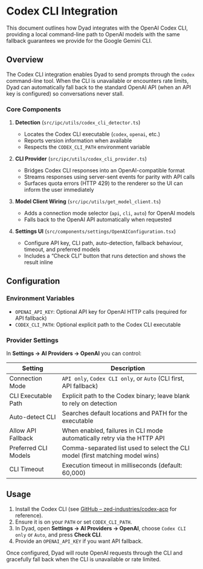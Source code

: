 # Codex CLI Integration

This document outlines how Dyad integrates with the OpenAI Codex CLI, providing a local command-line path to OpenAI models with the same fallback guarantees we provide for the Google Gemini CLI.

## Overview

The Codex CLI integration enables Dyad to send prompts through the `codex` command-line tool. When the CLI is unavailable or encounters rate limits, Dyad can automatically fall back to the standard OpenAI API (when an API key is configured) so conversations never stall.

### Core Components

1. **Detection** (`src/ipc/utils/codex_cli_detector.ts`)
   - Locates the Codex CLI executable (`codex`, `openai`, etc.)
   - Reports version information when available
   - Respects the `CODEX_CLI_PATH` environment variable

2. **CLI Provider** (`src/ipc/utils/codex_cli_provider.ts`)
   - Bridges Codex CLI responses into an OpenAI-compatible format
   - Streams responses using server-sent events for parity with API calls
   - Surfaces quota errors (HTTP 429) to the renderer so the UI can inform the user immediately

3. **Model Client Wiring** (`src/ipc/utils/get_model_client.ts`)
   - Adds a connection mode selector (`api`, `cli`, `auto`) for OpenAI models
   - Falls back to the OpenAI API automatically when requested

4. **Settings UI** (`src/components/settings/OpenAIConfiguration.tsx`)
   - Configure API key, CLI path, auto-detection, fallback behaviour, timeout, and preferred models
   - Includes a “Check CLI” button that runs detection and shows the result inline

## Configuration

### Environment Variables

- `OPENAI_API_KEY`: Optional API key for OpenAI HTTP calls (required for API fallback)
- `CODEX_CLI_PATH`: Optional explicit path to the Codex CLI executable

### Provider Settings

In **Settings → AI Providers → OpenAI** you can control:

| Setting              | Description |
| -------------------- | ----------- |
| Connection Mode      | `API only`, `Codex CLI only`, or `Auto` (CLI first, API fallback) |
| CLI Executable Path  | Explicit path to the Codex binary; leave blank to rely on detection |
| Auto-detect CLI      | Searches default locations and PATH for the executable |
| Allow API Fallback   | When enabled, failures in CLI mode automatically retry via the HTTP API |
| Preferred CLI Models | Comma-separated list used to select the CLI model (first matching model wins) |
| CLI Timeout          | Execution timeout in milliseconds (default: 60,000) |

## Usage

1. Install the Codex CLI (see [GitHub – zed-industries/codex-acp](https://github.com/zed-industries/codex-acp) for reference).
2. Ensure it is on your `PATH` or set `CODEX_CLI_PATH`.
3. In Dyad, open **Settings → AI Providers → OpenAI**, choose `Codex CLI only` or `Auto`, and press **Check CLI**.
4. Provide an `OPENAI_API_KEY` if you want API fallback.

Once configured, Dyad will route OpenAI requests through the CLI and gracefully fall back when the CLI is unavailable or rate limited.
